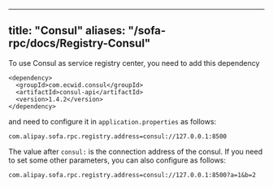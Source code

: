 
---

title: "Consul"
aliases: "/sofa-rpc/docs/Registry-Consul"
---

To use Consul as service registry center, you need to add this dependency

```plain
<dependency>
  <groupId>com.ecwid.consul</groupId>
  <artifactId>consul-api</artifactId>
  <version>1.4.2</version>
</dependency>
```

and need to configure it in `application.properties` as follows:

```plain
com.alipay.sofa.rpc.registry.address=consul://127.0.0.1:8500
```

The value after `consul:` is the connection address of the consul. If you need to set some other parameters, you can also configure as follows:

```plain
com.alipay.sofa.rpc.registry.address=consul://127.0.0.1:8500?a=1&b=2

```
